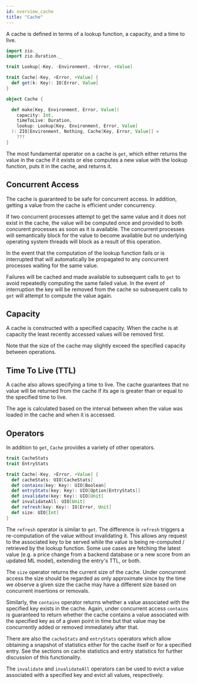 ```yaml
---
id: overview_cache
title: "Cache"
---
```


A cache is defined in terms of a lookup function, a capacity, and a time to live.

```scala mdoc
import zio._
import zio.duration._

trait Lookup[-Key, -Environment, +Error, +Value]

trait Cache[-Key, +Error, +Value] {
  def get(k: Key): IO[Error, Value]
}

object Cache {

  def make[Key, Environment, Error, Value](
    capacity: Int,
    timeToLive: Duration,
    lookup: Lookup[Key, Environment, Error, Value]
  ): ZIO[Environment, Nothing, Cache[Key, Error, Value]] =
    ???
}
```

The most fundamental operator on a cache is `get`, which either returns the value in the cache if it exists or else computes a new value with the lookup function, puts it in the cache, and returns it.

## Concurrent Access

The cache is guaranteed to be safe for concurrent access. In addition, getting a value from the cache is efficient under concurrency.

If two concurrent processes attempt to get the same value and it does not exist in the cache, the value will be computed once and provided to both concurent processes as soon as it is available. The concurrent processes will semantically block for the value to become available but no underlying operating system threads will block as a result of this operation.

In the event that the computation of the lookup function fails or is interrupted that will automatically be propagated to any concurrent processes waiting for the same value.

Failures will be cached and made available to subsequent calls to `get` to avoid repeatedly computing the same failed value. In the event of interruption the key will be removed from the cache so subsequent calls to `get` will attempt to compute the value again.

## Capacity

A cache is constructed with a specified capacity. When the cache is at capacity the least recently accessed values will be removed first.

Note that the size of the cache may slightly exceed the specified capacity between operations.

## Time To Live (TTL)

A cache also allows specifying a time to live. The cache guarantees that no value will be returned from the cache if its age is greater than or equal to the specified time to live.

The age is calculated based on the interval between when the value was loaded in the cache and when it is accessed.

## Operators

In addition to `get`, `Cache` provides a variety of other operators.

```scala mdoc:invisible
trait CacheStats
trait EntryStats
```

```scala mdoc:nest
trait Cache[-Key, +Error, +Value] {
  def cacheStats: UIO[CacheStats]
  def contains(key: Key): UIO[Boolean]
  def entryStats(key: Key): UIO[Option[EntryStats]]
  def invalidate(key: Key): UIO[Unit]
  def invalidateAll: UIO[Unit]
  def refresh(key: Key): IO[Error, Unit]
  def size: UIO[Int]
}
```
The `refresh` operator is similar to `get`. The difference is `refresh` triggers a re-computation of the value without invalidating it. This allows any request to the associated key to be served while the value is being re-computed / retrieved by the lookup function. Some use cases are fetching the latest value (e.g. a price change from a backend database or a new score from an updated ML model), extending the entry's TTL, or both.

The `size` operator returns the current size of the cache. Under concurrent access the size should be regarded as only approximate since by the time we observe a given size the cache may have a different size based on concurrent insertions or removals.

Similarly, the `contains` operator returns whether a value associated with the specified key exists in the cache. Again, under concurrent access `contains` is guaranteed to return whether the cache contains a value associated with the specified key as of a given point in time but that value may be concurrently added or removed immediately after that.

There are also the `cacheStats` and `entryStats` operators which allow obtaining a snapshot of statistics either for the cache itself or for a specified entry. See the sections on cache statistics and entry statistics for further discussion of this functionality.

The `invalidate` and `invalidateAll` operators can be used to evict a value associated with a specified key and evict all values, respectively.
